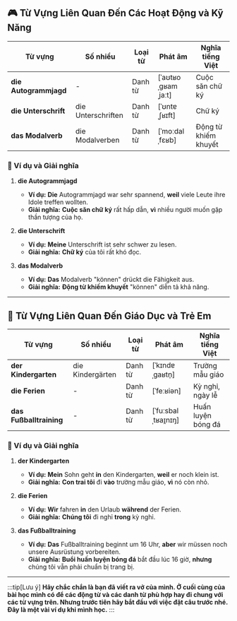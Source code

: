 ## **🎮 Từ Vựng Liên Quan Đến Các Hoạt Động và Kỹ Năng**

|**Từ vựng**|**Số nhiều**|**Loại từ**|**Phát âm**|**Nghĩa tiếng Việt**|
|---|---|---|---|---|
|**die Autogrammjagd**|-|Danh từ|[ˈaʊtʁoˌɡʁamˌjaːt]|Cuộc săn chữ ký|
|**die Unterschrift**|die Unterschriften|Danh từ|[ˈʊntɐˌʃʁɪft]|Chữ ký|
|**das Modalverb**|die Modalverben|Danh từ|[ˈmoːdalˌfɛʁb]|Động từ khiếm khuyết|

### **📌 Ví dụ và Giải nghĩa**

1. **die Autogrammjagd**
    
    - **Ví dụ:** **Die** Autogrammjagd war sehr spannend, **weil** viele Leute ihre Idole treffen wollten.
    - **Giải nghĩa:** **Cuộc săn chữ ký** rất hấp dẫn, **vì** nhiều người muốn gặp thần tượng của họ.
2. **die Unterschrift**
    
    - **Ví dụ:** **Meine** Unterschrift ist sehr schwer zu lesen.
    - **Giải nghĩa:** **Chữ ký** của tôi rất khó đọc.
3. **das Modalverb**
    
    - **Ví dụ:** **Das** Modalverb "können" drückt die Fähigkeit aus.
    - **Giải nghĩa:** **Động từ khiếm khuyết** "können" diễn tả khả năng.

---
## **🏫 Từ Vựng Liên Quan Đến Giáo Dục và Trẻ Em**

|**Từ vựng**|**Số nhiều**|**Loại từ**|**Phát âm**|**Nghĩa tiếng Việt**|
|---|---|---|---|---|
|**der Kindergarten**|die Kindergärten|Danh từ|[ˈkɪndɐˌɡaʁtn̩]|Trường mẫu giáo|
|**die Ferien**|-|Danh từ|[ˈfeːʁiən]|Kỳ nghỉ, ngày lễ|
|**das Fußballtraining**|-|Danh từ|[ˈfuːsbalˌtʁaɪ̯nɪŋ]|Huấn luyện bóng đá|

### **📌 Ví dụ và Giải nghĩa**

1. **der Kindergarten**
    
    - **Ví dụ:** **Mein** Sohn geht **in** den Kindergarten, **weil** er noch klein ist.
    - **Giải nghĩa:** **Con trai tôi** đi **vào** trường mẫu giáo, **vì** nó còn nhỏ.
2. **die Ferien**
    
    - **Ví dụ:** **Wir** fahren **in** den Urlaub **während** der Ferien.
    - **Giải nghĩa:** **Chúng tôi** đi nghỉ **trong** kỳ nghỉ.
3. **das Fußballtraining**
    
    - **Ví dụ:** **Das** Fußballtraining beginnt um 16 Uhr, **aber** wir müssen noch unsere Ausrüstung vorbereiten.
    - **Giải nghĩa:** **Buổi huấn luyện bóng đá** bắt đầu lúc 16 giờ, **nhưng** chúng tôi vẫn phải chuẩn bị trang bị.


---
:::tip[Lưu ý]
**Hãy chắc chắn là bạn đã viết ra vở của mình. Ở cuối cùng của bài học mình có để các động từ và các danh từ phù hợp hay đi chung với các từ vựng trên. Nhưng trước tiên hãy bắt đầu với việc đặt câu trước nhé. Đây là một vài ví dụ khi mình học.**
:::